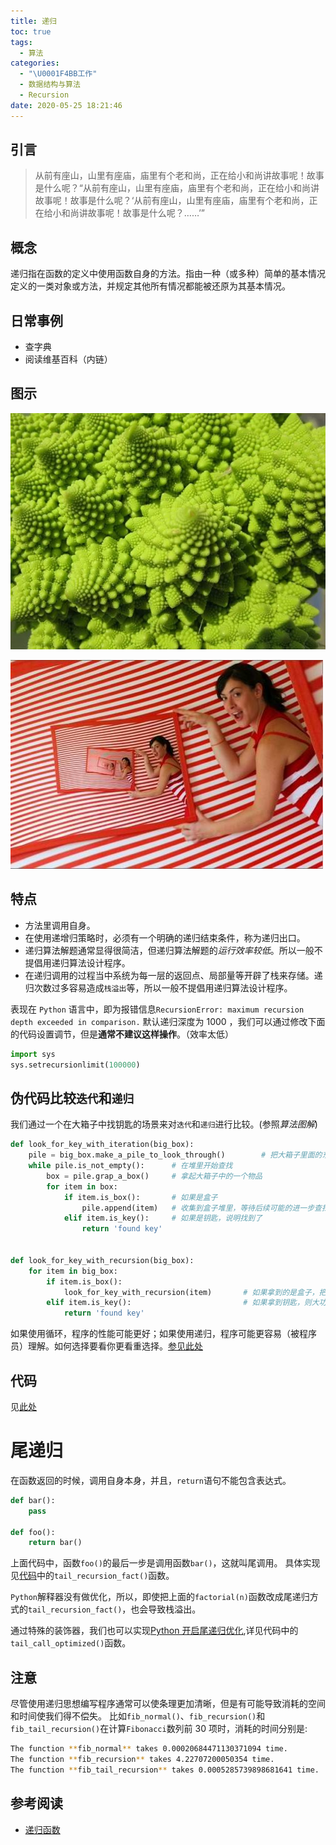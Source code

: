 ```yaml
---
title: 递归
toc: true
tags:
  - 算法
categories:
  - "\U0001F4BB工作"
  - 数据结构与算法
  - Recursion
date: 2020-05-25 18:21:46
---
```


## 引言

> 从前有座山，山里有座庙，庙里有个老和尚，正在给小和尚讲故事呢！故事是什么呢？“从前有座山，山里有座庙，庙里有个老和尚，正在给小和尚讲故事呢！故事是什么呢？‘从前有座山，山里有座庙，庙里有个老和尚，正在给小和尚讲故事呢！故事是什么呢？……’”

## 概念

递归指在函数的定义中使用函数自身的方法。指由一种（或多种）简单的基本情况定义的一类对象或方法，并规定其他所有情况都能被还原为其基本情况。

## 日常事例

- 查字典
- 阅读维基百科（内链）

## 图示

![自然界中的递归](./img/fab_in_culture.jpg)

![生活中中的递归](./img/recurse_in_life.jpg)

## 特点

- 方法里调用自身。   
- 在使用递增归策略时，必须有一个明确的递归结束条件，称为递归出口。                 
- 递归算法解题通常显得很简洁，但递归算法解题的*运行效率较低*。所以一般不提倡用递归算法设计程序。
- 在递归调用的过程当中系统为每一层的返回点、局部量等开辟了栈来存储。递归次数过多容易造成`栈溢出`等，所以一般不提倡用递归算法设计程序。

表现在 `Python` 语言中，即为报错信息`RecursionError: maximum recursion depth exceeded in comparison.`
默认递归深度为 1000 ，我们可以通过修改下面的代码设置调节，但是**通常不建议这样操作**。（效率太低）
```python
import sys
sys.setrecursionlimit(100000)
```
## 伪代码比较`迭代`和`递归`

我们通过一个在大箱子中找钥匙的场景来对`迭代`和`递归`进行比较。(参照*算法图解*)
```python
def look_for_key_with_iteration(big_box):
    pile = big_box.make_a_pile_to_look_through()        # 把大箱子里面的东西一股脑倒出来
    while pile.is_not_empty():      # 在堆里开始查找
        box = pile.grap_a_box()     # 拿起大箱子中的一个物品
        for item in box:            
            if item.is_box():       # 如果是盒子
                pile.append(item)   # 收集到盒子堆里，等待后续可能的进一步查找
            elif item.is_key():     # 如果是钥匙，说明找到了
                return 'found key'


def look_for_key_with_recursion(big_box):
    for item in big_box:
        if item.is_box():
            look_for_key_with_recursion(item)       # 如果拿到的是盒子，把这个盒子先翻个底朝天
        elif item.is_key():                         # 如果拿到钥匙，则大功告成
            return 'found key'
```
如果使用循环，程序的性能可能更好；如果使用递归，程序可能更容易（被程序员）理解。如何选择要看你更看重选择。[参见此处](http://stackoverflow.com/a/72694/139117)

## 代码

见[此处](./recursion.py)

# **尾递归**

在函数返回的时候，调用自身本身，并且，`return`语句不能包含表达式。

```python
def bar():
    pass
    
def foo():
    return bar()
```
上面代码中，函数`foo()`的最后一步是调用函数`bar()`，这就叫尾调用。
具体实现见[代码](./recursion.py)中的`tail_recursion_fact()`函数。

`Python`解释器没有做优化，所以，即使把上面的`factorial(n)`函数改成尾递归方式的`tail_recursion_fact()`，也会导致栈溢出。

通过特殊的装饰器，我们也可以实现[Python 开启尾递归优化](https://segmentfault.com/a/1190000007641519),详见代码中的`tail_call_optimized()`函数。

## 注意

尽管使用递归思想编写程序通常可以使条理更加清晰，但是有可能导致消耗的空间和时间使我们得不偿失。
比如`fib_normal()`、`fib_recursion()`和`fib_tail_recursion()`在计算`Fibonacci`数列前 30 项时，消耗的时间分别是:
```bash
The function **fib_normal** takes 0.00020684471130371094 time.      
The function **fib_recursion** takes 4.22707200050354 time.
The function **fib_tail_recursion** takes 0.0005285739898681641 time.
```

## 参考阅读

- [递归函数](https://www.liaoxuefeng.com/wiki/897692888725344/897693398334720)


